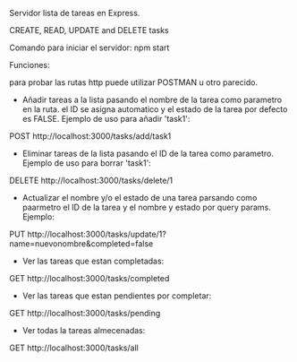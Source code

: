 Servidor lista de tareas en Express.

CREATE, READ, UPDATE and DELETE tasks

Comando para iniciar el servidor: npm start

Funciones:

para probar las rutas http puede utilizar POSTMAN u otro parecido.

- Añadir tareas a la lista pasando el nombre de la tarea como parametro en la ruta. el ID se asigna automatico y el estado de la tarea por defecto es FALSE. Ejemplo de uso para añadir 'task1':

POST http://localhost:3000/tasks/add/task1

- Eliminar tareas de la lista pasando el ID de la tarea como parametro. Ejemplo de uso para borrar 'task1':

DELETE http://localhost:3000/tasks/delete/1

- Actualizar el nombre y/o el estado de una tarea parsando como paarmetro el ID de la tarea y el nombre y estado por query params. Ejemplo:

PUT http://localhost:3000/tasks/update/1?name=nuevonombre&completed=false

- Ver las tareas que estan completadas:

GET http://localhost:3000/tasks/completed

- Ver las tareas que estan pendientes por completar:

GET http://localhost:3000/tasks/pending

- Ver todas la tareas almecenadas:

GET http://localhost:3000/tasks/all